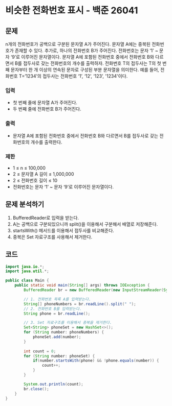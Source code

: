 # 비슷한 전화번호 표시 - 백준 26041
## 문제
n개의 전화번호가 공백으로 구분된 문자열 A가 주어진다. 문자열 A에는 중복된 전화번호가 존재할 수 있다. 추가로, 하나의 전화번호 B가 주어진다.
전화번호는 문자 ‘1’ ~ 문자 ‘9’로 이루어진 문자열이다. 문자열 A에 포함된 전화번호 중에서 전화번호 B와 다르면서 B를 접두사로 갖는 전화번호의 개수를 출력하자.
전화번호 T의 접두사는 T의 첫 번째 문자부터 한 개 이상의 연속된 문자로 구성된 부분 문자열을 의미한다. 예를 들어, 전화번호 T=’1234’의 접두사는 전화번호 ‘1’, ‘12’, ‘123’, '1234'이다.

### 입력
- 첫 번째 줄에 문자열 A가 주어진다.
- 두 번째 줄에 전화번호 B가 주어진다.
### 출력
- 문자열 A에 포함된 전화번호 중에서 전화번호 B와 다르면서 B를 접두사로 갖는 전화번호의 개수를 출력한다.
### 제한
- 1 ≤ n ≤ 100,000
- 2 ≤ 문자열 A 길이 ≤ 1,000,000
- 2 ≤ 전화번호 길이 ≤ 10
- 전화번호는 문자 ‘1’ ~ 문자 ‘9’로 이루어진 문자열이다.

## 문제 분석하기
1. BufferedReader로 입력을 받는다.
2. A는 공백으로 구분되있으니까 split()을 이용해서 구분해서 배열로 저장해준다.
3. startsWith() 메서드를 이용해서 접두사를 비교해준다.
4. 중복은 Set 자료구조를 사용해서 제거한다.

## 코드
```java
import java.io.*;
import java.util.*;

public class Main {
	public static void main(String[] args) throws IOException {
		BufferedReader br = new BufferedReader(new InputStreamReader(System.in));

		// 1. 전화번호 목록 A를 입력받는다.
		String[] phoneNumbers = br.readLine().split(" ");
		// 2. 전화번호 B를 입력받는다.
		String phone = br.readLine();

		// 3. Set 자료구조를 이용해서 중복을 제거한다.
		Set<String> phoneSet = new HashSet<>();
		for (String number: phoneNumbers) {
			phoneSet.add(number);
		}
		
		int count = 0;
		for (String number: phoneSet) {
			if(number.startsWith(phone) && !phone.equals(number)) {
				count++;
			}
		}

		System.out.println(count);
		br.close();
	}
}
```